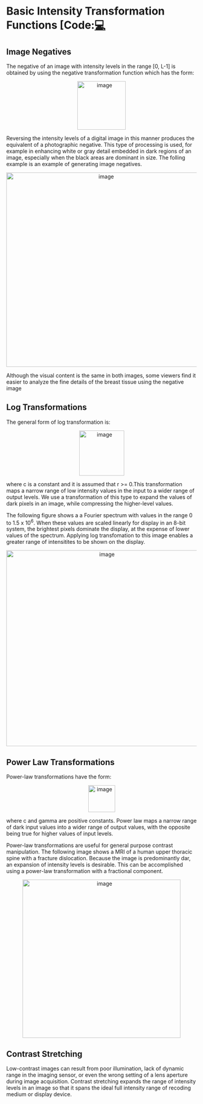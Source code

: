 # Basic Intensity Transformation Functions [Code:<a href = "https://github.com/naik24/ImageProcessing/blob/master/Basic%20Intensity%20Transformation%20Functions/Basic_Intensity_Transformation_Functions.ipynb">💻</a>

## Image Negatives
The negative of an image with intensity levels in the range [0, L-1] is obtained by using the negative transformation function which has the form:
<p align = "center"><img width="128" alt="image" src="https://github.com/naik24/ImageProcessing/assets/69704762/c0849b55-455e-41a9-8f25-b614d5c195ba">
</p>
Reversing the intensity levels of a digital image in this manner produces the equivalent of a photographic negative. This type of processing is used, for example in enhancing white or gray detail embedded in dark regions of an image, especially when the black areas are dominant in size. The folling example is an example of generating image negatives.

<p align = "center"><img width="513" alt="image" src="https://github.com/naik24/ImageProcessing/assets/69704762/2c9f8208-b36d-40c0-a293-0502a980de1f">
</p>
Although the visual content is the same in both images, some viewers find it easier to analyze the fine details of the breast tissue using the negative image

## Log Transformations
The general form of log transformation is:
<p align = "center"><img width="119" alt="image" src="https://github.com/naik24/ImageProcessing/assets/69704762/4afe6237-a395-41bb-88b1-792255dec278">
</p>
where c is a constant and it is assumed that r >= 0.This transformation maps a narrow range of low intensity values in the input to a wider range of output levels. We use a transformation of this type to expand the values of dark pixels in an image, while compressing the higher-level values.

The following figure shows a a Fourier spectrum with values in the range 0 to 1.5 x 10<sup>6</sup>. When these values are scaled linearly for display in an 8-bit system, the brightest pixels dominate the display, at the expense of lower values of the spectrum. Applying log transfomation to this image enables a greater range of intensitites to be shown on the display. 
<p align = "center"><img width="517" alt="image" src="https://github.com/naik24/ImageProcessing/assets/69704762/62de87f7-ea46-4189-a2d3-dbc985fe4f53">
</p>

## Power Law Transformations
Power-law transformations have the form:
<p align = "center"><img width="71" alt="image" src="https://github.com/naik24/ImageProcessing/assets/69704762/6a560376-9b7b-4e58-a17d-93d58ae01c20">
</p>
where c and gamma are positive constants. Power law maps a narrow range of dark input values into a wider range of output values, with the opposite being true for higher values of input levels.

Power-law transformations are useful for general purpose contrast manipulation. The following image shows a MRI of a human upper thoracic spine with a fracture dislocation. Because the image is predominantly dar, an expansion of intensity levels is desirable. This can be accomplished using a power-law transformation with a fractional component.
<p align = "center"><img width="418" alt="image" src="https://github.com/naik24/ImageProcessing/assets/69704762/141b722c-a2f5-4fc0-834b-866fafac15cc">
</p>

## Contrast Stretching
Low-contrast images can result from poor illumination, lack of dynamic range in the imaging sensor, or even the wrong setting of a lens aperture during image acquisition. Contrast stretching expands the range of intensity levels in an image so that it spans the ideal full intensity range of recoding medium or display device.
